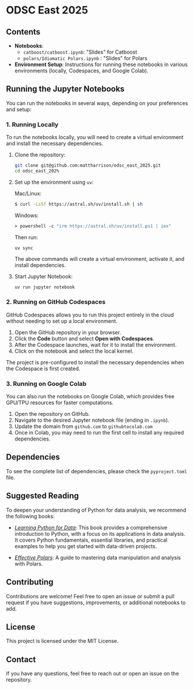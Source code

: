 # ODSC East 2025


## Contents

- **Notebooks**:
  - `catboost/catboost.ipynb`: "Slides" for Catboost
  - `polars/Idiomatic Polars.ipynb` : "Slides" for Polars
- **Environment Setup**: Instructions for running these notebooks in various environments (locally, Codespaces, and Google Colab).

## Running the Jupyter Notebooks

You can run the notebooks in several ways, depending on your preferences and setup:

### 1. Running Locally

To run the notebooks locally, you will need to create a virtual environment and install the necessary dependencies.

1. Clone the repository:
   ```sh
   git clone git@github.com:mattharrison/odsc_east_2025.git
   cd odsc_east_202%
   ```

2. Set up the environment using `uv`:

   Mac/Linux:
   ```sh
   $ curl -LsSf https://astral.sh/uv/install.sh | sh
   ```
   Windows:
   ```cmd
   > powershell -c "irm https://astral.sh/uv/install.ps1 | iex"
   ```

   Then run:
   ```
   uv sync
   ```

   The above commands will create a virtual environment, activate it, and install dependencies.

3. Start Jupyter Notebook:
   ```sh
   uv run jupyter notebook
   ```

### 2. Running on GitHub Codespaces

GitHub Codespaces allows you to run this project entirely in the cloud without needing to set up a local environment.

1. Open the GitHub repository in your browser.
2. Click the **Code** button and select **Open with Codespaces**.
3. After the Codespace launches, wait for it to install the environment.
4. Click on the notebook and select the local kernel.

The project is pre-configured to install the necessary dependencies when the Codespace is first created.

### 3. Running on Google Colab

You can also run the notebooks on Google Colab, which provides free GPU/TPU resources for faster computations.

1. Open the repository on GitHub.
2. Navigate to the desired Jupyter notebook file (ending in `.ipynb`).
3. Update the domain from `github.com` to `githubtocolab.com`
4. Once in Colab, you may need to run the first cell to install any required dependencies.

## Dependencies


To see the complete list of dependencies, please check the `pyproject.toml` file.

## Suggested Reading

To deepen your understanding of Python for data analysis, we recommend the following books:

- [*Learning Python for Data*](https://store.metasnake.com/learningpy): This book provides a comprehensive introduction to Python, with a focus on its applications in data analysis. It covers Python fundamentals, essential libraries, and practical examples to help you get started with data-driven projects.

- [*Effective Polars*](https://store.metasnake.com/a5018258-063b-4802-b395-34e75b6eeb5e): A guide to mastering data manipulation and analysis with Polars.

## Contributing

Contributions are welcome! Feel free to open an issue or submit a pull request if you have suggestions, improvements, or additional notebooks to add.

## License

This project is licensed under the MIT License.

## Contact

If you have any questions, feel free to reach out or open an issue on the repository.

